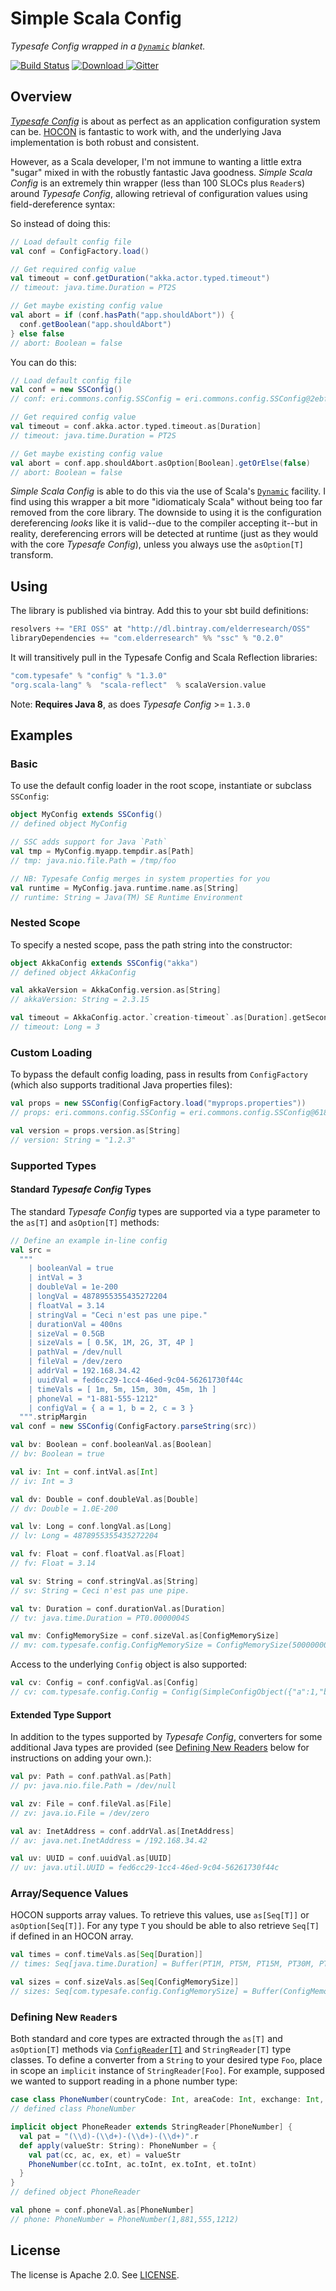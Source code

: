 # Simple Scala Config

_Typesafe Config wrapped in a [`Dynamic`][dsd] blanket._

[![Build Status](https://travis-ci.org/ElderResearch/ssc.svg?branch=master)](https://travis-ci.org/ElderResearch/ssc)
[ ![Download](https://api.bintray.com/packages/elderresearch/OSS/ssc/images/download.svg) ](https://bintray.com/elderresearch/OSS/ssc/_latestVersion)
[![Gitter](https://badges.gitter.im/ElderResearch/ssc.svg)](https://gitter.im/ElderResearch/ssc?utm_source=badge&utm_medium=badge&utm_campaign=pr-badge)

## Overview

[_Typesafe Config_][tc] is about as perfect as an application configuration system can be. [HOCON][hocon] is fantastic to work with, and the underlying Java implementation is both robust and consistent.

However, as a Scala developer, I'm not immune to wanting a little extra "sugar" mixed in with the robustly fantastic Java goodness. _Simple Scala Config_ is an extremely thin wrapper (less than 100 SLOCs plus `Reader`s) around _Typesafe Config_, allowing retrieval of configuration values using field-dereference syntax:

So instead of doing this:




```scala
// Load default config file
val conf = ConfigFactory.load()
```
```scala
// Get required config value
val timeout = conf.getDuration("akka.actor.typed.timeout")
// timeout: java.time.Duration = PT2S

// Get maybe existing config value
val abort = if (conf.hasPath("app.shouldAbort")) {
  conf.getBoolean("app.shouldAbort")
} else false
// abort: Boolean = false
```

You can do this:

```scala
// Load default config file
val conf = new SSConfig()
// conf: eri.commons.config.SSConfig = eri.commons.config.SSConfig@2ebf8bbf

// Get required config value
val timeout = conf.akka.actor.typed.timeout.as[Duration]
// timeout: java.time.Duration = PT2S

// Get maybe existing config value
val abort = conf.app.shouldAbort.asOption[Boolean].getOrElse(false)
// abort: Boolean = false
```

_Simple Scala Config_ is able to do this via the use of Scala's [`Dynamic`][dsd] facility. I find using this wrapper a bit more "idiomaticaly Scala" without being too far removed from the core library.  The downside to using it is the configuration dereferencing _looks_ like it is valid--due to the compiler accepting it--but in reality, dereferencing errors will be detected at runtime (just as they would with the core _Typesafe Config_), unless you always use the `asOption[T]` transform.

## Using

The library is published via bintray. Add this to your sbt build definitions:

```scala
resolvers += "ERI OSS" at "http://dl.bintray.com/elderresearch/OSS"
libraryDependencies += "com.elderresearch" %% "ssc" % "0.2.0"
```

It will transitively pull in the Typesafe Config and Scala Reflection libraries:

```scala
"com.typesafe" % "config" % "1.3.0"
"org.scala-lang" %  "scala-reflect"  % scalaVersion.value
```

Note: **Requires Java 8**, as does _Typesafe Config_ >= `1.3.0`

## Examples

### Basic

To use the default config loader in the root scope, instantiate or subclass `SSConfig`:

```scala
object MyConfig extends SSConfig()
// defined object MyConfig

// SSC adds support for Java `Path`
val tmp = MyConfig.myapp.tempdir.as[Path]
// tmp: java.nio.file.Path = /tmp/foo

// NB: Typesafe Config merges in system properties for you
val runtime = MyConfig.java.runtime.name.as[String]
// runtime: String = Java(TM) SE Runtime Environment
```

### Nested Scope

To specify a nested scope, pass the path string into the constructor:

```scala
object AkkaConfig extends SSConfig("akka")
// defined object AkkaConfig

val akkaVersion = AkkaConfig.version.as[String]
// akkaVersion: String = 2.3.15

val timeout = AkkaConfig.actor.`creation-timeout`.as[Duration].getSeconds
// timeout: Long = 3
```

### Custom Loading

To bypass the default config loading, pass in results from `ConfigFactory` (which also supports traditional Java properties files):

```scala
val props = new SSConfig(ConfigFactory.load("myprops.properties"))
// props: eri.commons.config.SSConfig = eri.commons.config.SSConfig@61876e7

val version = props.version.as[String]
// version: String = "1.2.3"
```

### Supported Types

#### Standard _Typesafe Config_ Types

The standard _Typesafe Config_ types are supported via a type parameter to the `as[T]` and `asOption[T]` methods:

```scala
// Define an example in-line config
val src =
  """
    | booleanVal = true
    | intVal = 3
    | doubleVal = 1e-200
    | longVal = 4878955355435272204
    | floatVal = 3.14
    | stringVal = "Ceci n'est pas une pipe."
    | durationVal = 400ns
    | sizeVal = 0.5GB
    | sizeVals = [ 0.5K, 1M, 2G, 3T, 4P ]
    | pathVal = /dev/null
    | fileVal = /dev/zero
    | addrVal = 192.168.34.42
    | uuidVal = fed6cc29-1cc4-46ed-9c04-56261730f44c
    | timeVals = [ 1m, 5m, 15m, 30m, 45m, 1h ]
    | phoneVal = "1-881-555-1212"
    | configVal = { a = 1, b = 2, c = 3 }
  """.stripMargin
val conf = new SSConfig(ConfigFactory.parseString(src))
```
```scala
val bv: Boolean = conf.booleanVal.as[Boolean]
// bv: Boolean = true

val iv: Int = conf.intVal.as[Int]
// iv: Int = 3

val dv: Double = conf.doubleVal.as[Double]
// dv: Double = 1.0E-200

val lv: Long = conf.longVal.as[Long]
// lv: Long = 4878955355435272204

val fv: Float = conf.floatVal.as[Float]
// fv: Float = 3.14

val sv: String = conf.stringVal.as[String]
// sv: String = Ceci n'est pas une pipe.

val tv: Duration = conf.durationVal.as[Duration]
// tv: java.time.Duration = PT0.0000004S

val mv: ConfigMemorySize = conf.sizeVal.as[ConfigMemorySize]
// mv: com.typesafe.config.ConfigMemorySize = ConfigMemorySize(500000000)
```

Access to the underlying `Config` object is also supported:

```scala
val cv: Config = conf.configVal.as[Config]
// cv: com.typesafe.config.Config = Config(SimpleConfigObject({"a":1,"b":2,"c":3}))
```

#### Extended Type Support

In addition to the types supported by _Typesafe Config_, converters for some additional Java types are provided (see [Defining New Readers](#defining-new-readers) below for instructions on adding your own.):

```scala
val pv: Path = conf.pathVal.as[Path]
// pv: java.nio.file.Path = /dev/null

val zv: File = conf.fileVal.as[File]
// zv: java.io.File = /dev/zero

val av: InetAddress = conf.addrVal.as[InetAddress]
// av: java.net.InetAddress = /192.168.34.42

val uv: UUID = conf.uuidVal.as[UUID]
// uv: java.util.UUID = fed6cc29-1cc4-46ed-9c04-56261730f44c
```

### Array/Sequence Values

HOCON supports array values. To retrieve this values, use `as[Seq[T]]` or `asOption[Seq[T]]`. For any type `T` you should be able to also retrieve `Seq[T]` if defined in an HOCON array.

```scala
val times = conf.timeVals.as[Seq[Duration]]
// times: Seq[java.time.Duration] = Buffer(PT1M, PT5M, PT15M, PT30M, PT45M, PT1H)

val sizes = conf.sizeVals.as[Seq[ConfigMemorySize]]
// sizes: Seq[com.typesafe.config.ConfigMemorySize] = Buffer(ConfigMemorySize(512), ConfigMemorySize(1048576), ConfigMemorySize(2147483648), ConfigMemorySize(3298534883328), ConfigMemorySize(4503599627370496))
```

### Defining New `Reader`s

Both standard and core types are extracted through the `as[T]` and `asOption[T]` methods via [`ConfigReader[T]`](src/main/scala/eri/commons/config/ConfigReader.scala) and `StringReader[T]` type classes. To define a converter from a `String` to your desired type `Foo`, place in scope an `implicit` instance of `StringReader[Foo]`. For example, supposed we wanted to support reading in a phone number type:  

```scala
case class PhoneNumber(countryCode: Int, areaCode: Int, exchange: Int, extension: Int)
// defined class PhoneNumber

implicit object PhoneReader extends StringReader[PhoneNumber] {
  val pat = "(\\d)-(\\d+)-(\\d+)-(\\d+)".r
  def apply(valueStr: String): PhoneNumber = {
    val pat(cc, ac, ex, et) = valueStr
    PhoneNumber(cc.toInt, ac.toInt, ex.toInt, et.toInt)
  }
}
// defined object PhoneReader

val phone = conf.phoneVal.as[PhoneNumber]
// phone: PhoneNumber = PhoneNumber(1,881,555,1212)
```

## License

The license is Apache 2.0. See [LICENSE](LICENSE).


[tc]: https://github.com/typesafehub/config
[hocon]: https://github.com/typesafehub/config/blob/master/HOCON.md
[dsd]: http://www.scala-lang.org/api/2.11.8/#scala.Dynamic
